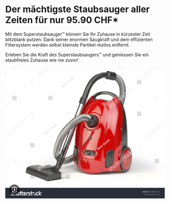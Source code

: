 # Der mächtigste Staubsauger aller Zeiten für nur 95.90 CHF*

Mit dem Superstaubsauger™ können Sie Ihr Zuhause in kürzester Zeit blitzblank putzen. Dank seiner enormen Saugkraft und dem effizienten Filtersystem werden selbst kleinste Partikel restlos entfernt.

 Erleben Sie die Kraft des Superstaubsaugers™ und geniessen Sie ein staubfreies Zuhause wie nie zuvor!

![Bild 1](img/stuabsauger.png)